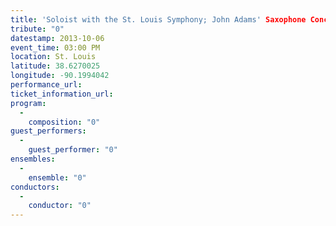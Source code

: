 ```yaml
---
title: 'Soloist with the St. Louis Symphony; John Adams' Saxophone Concerto'
tribute: "0"
datestamp: 2013-10-06
event_time: 03:00 PM
location: St. Louis
latitude: 38.6270025
longitude: -90.1994042
performance_url: 
ticket_information_url: 
program: 
  -
    composition: "0"
guest_performers: 
  -
    guest_performer: "0"
ensembles: 
  -
    ensemble: "0"
conductors: 
  -
    conductor: "0"
---
```

